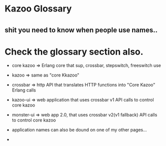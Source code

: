 # Kazoo Glossary

# 
## shit you need to know when people use names..

# Check the glossary section also.

* core kazoo => Erlang core that sup, crossbar, stepswitch, freeswitch use
* kazoo => same as "core Kkazoo"
* crossbar => http API that translates HTTP functions into "Core Kazoo" Erlang calls
* kazoo-ui => web application that uses crossbar v1 API calls to control core kazoo
* monster-ui => web app 2.0, that uses crossbar v2(v1 fallback) API calls to control core kazoo


* application names can also be dound on one of my other pages...
* 
